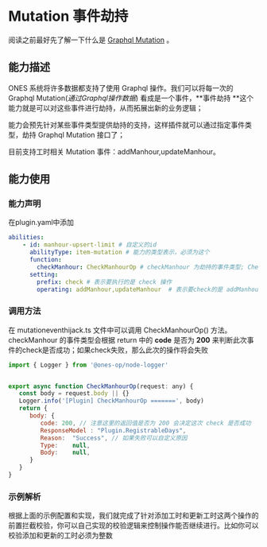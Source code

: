 # Mutation 事件劫持
阅读之前最好先了解一下什么是 [Graphql Mutation](https://graphql.cn/learn/queries/) 。

## 能力描述
ONES 系统将许多数据都支持了使用 Graphql 操作。我们可以将每一次的 Graphql Mutation(*通过Graphql操作数据*) 看成是一个事件，**事件劫持 **这个能力就是可以对这些事件进行劫持，从而拓展出新的业务逻辑；

能力会预先针对某些事件类型提供劫持的支持，这样插件就可以通过指定事件类型，劫持 Graphql Mutation 接口了；

目前支持工时相关 Mutation 事件：addManhour,updateManhour。

## 能力使用
### 能力声明
在plugin.yaml中添加

```yaml
abilities:
    - id: manhour-upsert-limit # 自定义的id
      abilityType: item-mutation # 能力的类型表示，必须为这个
      function:
        checkManhour: CheckManhourOp # checkManhour 为劫持的事件类型; CheckManhourOp 为自己实现的方法名称
      setting:
        prefix: check # 表示要执行的是 check 操作
        operating: addManhour,updateManhour  # 表示要check的是 addManhour 和 updateManhour 这两个事件
```
### 调用方法
在 mutationeventhijack.ts 文件中可以调用 CheckManhourOp() 方法。 checkManhour 的事件类型会根据 return 中的 **code** 是否为 **200** 来判断此次事件的check是否成功；如果check失败，那么此次的操作将会失败

```javascript
import { Logger } from '@ones-op/node-logger'


export async function CheckManhourOp(request: any) {
   const body = request.body || {}
   Logger.info('[Plugin] CheckManhourOp =======', body)
   return {
      body: {
         code: 200, // 注意这里的返回值是否为 200 会决定这次 check 是否成功
         ResponseModel : "Plugin.RegistrableDays",
         Reason:  "Success", // 如果失败可以自定义原因
         Type:    null,
         Body:    null,
      }
   }
}
```
### 示例解析
根据上面的示例配置和实现，我们就完成了针对添加工时和更新工时这两个操作的前置拦截校验，你可以自己实现的校验逻辑来控制操作能否继续进行。比如你可以校验添加和更新的工时必须为整数